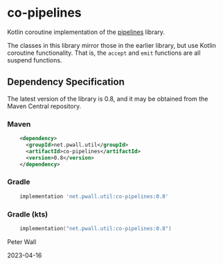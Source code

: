 # co-pipelines

Kotlin coroutine implementation of the [pipelines](https://github.com/pwall567/pipelines.git) library.

The classes in this library mirror those in the earlier library, but use Kotlin coroutine functionality.
That is, the `accept` and `emit` functions are all suspend functions.

## Dependency Specification

The latest version of the library is 0.8, and it may be obtained from the Maven Central repository.

### Maven
```xml
    <dependency>
      <groupId>net.pwall.util</groupId>
      <artifactId>co-pipelines</artifactId>
      <version>0.8</version>
    </dependency>
```
### Gradle
```groovy
    implementation 'net.pwall.util:co-pipelines:0.8'
```
### Gradle (kts)
```kotlin
    implementation("net.pwall.util:co-pipelines:0.8")
```

Peter Wall

2023-04-16
